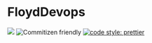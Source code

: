 # FloydDevops

![](https://github.com/floyd-devops/floyd-devops/workflows/On%20master%20push/badge.svg)
![Commitizen friendly](https://img.shields.io/badge/commitizen-friendly-brightgreen.svg)
[![code style: prettier](https://img.shields.io/badge/code_style-prettier-ff69b4.svg?style=flat-square)](https://github.com/prettier/prettier)
